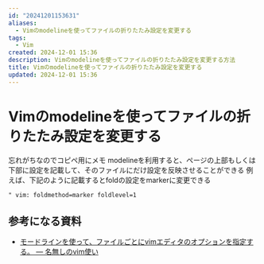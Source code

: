 ```yaml
---
id: "20241201153631"
aliases:
  - Vimのmodelineを使ってファイルの折りたたみ設定を変更する
tags:
  - Vim
created: 2024-12-01 15:36
description: Vimのmodelineを使ってファイルの折りたたみ設定を変更する方法
title: Vimのmodelineを使ってファイルの折りたたみ設定を変更する
updated: 2024-12-01 15:36
---
```


# Vimのmodelineを使ってファイルの折りたたみ設定を変更する

忘れがちなのでコピペ用にメモ
modelineを利用すると、ページの上部もしくは下部に設定を記載して、そのファイルにだけ設定を反映させることができる
例えば、下記のように記載するとfoldの設定をmarkerに変更できる

```
" vim: foldmethod=marker foldlevel=1
```

## 参考になる資料

- [モードラインを使って、ファイルごとにvimエディタのオプションを指定する。 — 名無しのvim使い](https://nanasi.jp/articles/howto/file/modeline.html)
